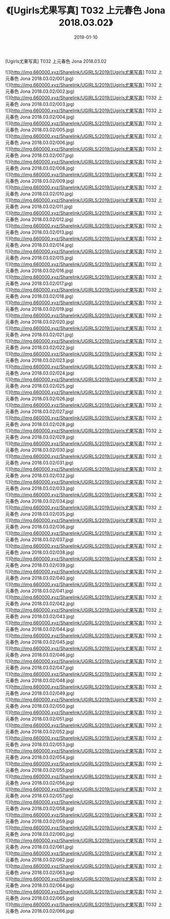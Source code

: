 ﻿---
layout: post
title:  《[Ugirls尤果写真] T032 上元春色 Jona 2018.03.02》
date:   2019-01-10
img: http://img.660000.xyz/Sharelink/UGIRLS/2019/[Ugirls尤果写真] T032 上元春色 Jona 2018.03.02/000.jpg
categories: [美女, 清纯, 唯美]
---

[Ugirls尤果写真] T032 上元春色 Jona 2018.03.02

 ![](http://img.660000.xyz/Sharelink/UGIRLS/2019/[Ugirls尤果写真] T032 上元春色 Jona 2018.03.02/001.jpg) <br>![](http://img.660000.xyz/Sharelink/UGIRLS/2019/[Ugirls尤果写真] T032 上元春色 Jona 2018.03.02/002.jpg) <br>![](http://img.660000.xyz/Sharelink/UGIRLS/2019/[Ugirls尤果写真] T032 上元春色 Jona 2018.03.02/003.jpg) <br>![](http://img.660000.xyz/Sharelink/UGIRLS/2019/[Ugirls尤果写真] T032 上元春色 Jona 2018.03.02/004.jpg) <br>![](http://img.660000.xyz/Sharelink/UGIRLS/2019/[Ugirls尤果写真] T032 上元春色 Jona 2018.03.02/005.jpg) <br>![](http://img.660000.xyz/Sharelink/UGIRLS/2019/[Ugirls尤果写真] T032 上元春色 Jona 2018.03.02/006.jpg) <br>![](http://img.660000.xyz/Sharelink/UGIRLS/2019/[Ugirls尤果写真] T032 上元春色 Jona 2018.03.02/007.jpg) <br>![](http://img.660000.xyz/Sharelink/UGIRLS/2019/[Ugirls尤果写真] T032 上元春色 Jona 2018.03.02/008.jpg) <br>![](http://img.660000.xyz/Sharelink/UGIRLS/2019/[Ugirls尤果写真] T032 上元春色 Jona 2018.03.02/009.jpg) <br>![](http://img.660000.xyz/Sharelink/UGIRLS/2019/[Ugirls尤果写真] T032 上元春色 Jona 2018.03.02/010.jpg) <br>![](http://img.660000.xyz/Sharelink/UGIRLS/2019/[Ugirls尤果写真] T032 上元春色 Jona 2018.03.02/011.jpg) <br>![](http://img.660000.xyz/Sharelink/UGIRLS/2019/[Ugirls尤果写真] T032 上元春色 Jona 2018.03.02/012.jpg) <br>![](http://img.660000.xyz/Sharelink/UGIRLS/2019/[Ugirls尤果写真] T032 上元春色 Jona 2018.03.02/013.jpg) <br>![](http://img.660000.xyz/Sharelink/UGIRLS/2019/[Ugirls尤果写真] T032 上元春色 Jona 2018.03.02/014.jpg) <br>![](http://img.660000.xyz/Sharelink/UGIRLS/2019/[Ugirls尤果写真] T032 上元春色 Jona 2018.03.02/015.jpg) <br>![](http://img.660000.xyz/Sharelink/UGIRLS/2019/[Ugirls尤果写真] T032 上元春色 Jona 2018.03.02/016.jpg) <br>![](http://img.660000.xyz/Sharelink/UGIRLS/2019/[Ugirls尤果写真] T032 上元春色 Jona 2018.03.02/017.jpg) <br>![](http://img.660000.xyz/Sharelink/UGIRLS/2019/[Ugirls尤果写真] T032 上元春色 Jona 2018.03.02/018.jpg) <br>![](http://img.660000.xyz/Sharelink/UGIRLS/2019/[Ugirls尤果写真] T032 上元春色 Jona 2018.03.02/019.jpg) <br>![](http://img.660000.xyz/Sharelink/UGIRLS/2019/[Ugirls尤果写真] T032 上元春色 Jona 2018.03.02/020.jpg) <br>![](http://img.660000.xyz/Sharelink/UGIRLS/2019/[Ugirls尤果写真] T032 上元春色 Jona 2018.03.02/021.jpg) <br>![](http://img.660000.xyz/Sharelink/UGIRLS/2019/[Ugirls尤果写真] T032 上元春色 Jona 2018.03.02/022.jpg) <br>![](http://img.660000.xyz/Sharelink/UGIRLS/2019/[Ugirls尤果写真] T032 上元春色 Jona 2018.03.02/023.jpg) <br>![](http://img.660000.xyz/Sharelink/UGIRLS/2019/[Ugirls尤果写真] T032 上元春色 Jona 2018.03.02/024.jpg) <br>![](http://img.660000.xyz/Sharelink/UGIRLS/2019/[Ugirls尤果写真] T032 上元春色 Jona 2018.03.02/025.jpg) <br>![](http://img.660000.xyz/Sharelink/UGIRLS/2019/[Ugirls尤果写真] T032 上元春色 Jona 2018.03.02/026.jpg) <br>![](http://img.660000.xyz/Sharelink/UGIRLS/2019/[Ugirls尤果写真] T032 上元春色 Jona 2018.03.02/027.jpg) <br>![](http://img.660000.xyz/Sharelink/UGIRLS/2019/[Ugirls尤果写真] T032 上元春色 Jona 2018.03.02/028.jpg) <br>![](http://img.660000.xyz/Sharelink/UGIRLS/2019/[Ugirls尤果写真] T032 上元春色 Jona 2018.03.02/029.jpg) <br>![](http://img.660000.xyz/Sharelink/UGIRLS/2019/[Ugirls尤果写真] T032 上元春色 Jona 2018.03.02/030.jpg) <br>![](http://img.660000.xyz/Sharelink/UGIRLS/2019/[Ugirls尤果写真] T032 上元春色 Jona 2018.03.02/031.jpg) <br>![](http://img.660000.xyz/Sharelink/UGIRLS/2019/[Ugirls尤果写真] T032 上元春色 Jona 2018.03.02/032.jpg) <br>![](http://img.660000.xyz/Sharelink/UGIRLS/2019/[Ugirls尤果写真] T032 上元春色 Jona 2018.03.02/033.jpg) <br>![](http://img.660000.xyz/Sharelink/UGIRLS/2019/[Ugirls尤果写真] T032 上元春色 Jona 2018.03.02/034.jpg) <br>![](http://img.660000.xyz/Sharelink/UGIRLS/2019/[Ugirls尤果写真] T032 上元春色 Jona 2018.03.02/035.jpg) <br>![](http://img.660000.xyz/Sharelink/UGIRLS/2019/[Ugirls尤果写真] T032 上元春色 Jona 2018.03.02/036.jpg) <br>![](http://img.660000.xyz/Sharelink/UGIRLS/2019/[Ugirls尤果写真] T032 上元春色 Jona 2018.03.02/037.jpg) <br>![](http://img.660000.xyz/Sharelink/UGIRLS/2019/[Ugirls尤果写真] T032 上元春色 Jona 2018.03.02/038.jpg) <br>![](http://img.660000.xyz/Sharelink/UGIRLS/2019/[Ugirls尤果写真] T032 上元春色 Jona 2018.03.02/039.jpg) <br>![](http://img.660000.xyz/Sharelink/UGIRLS/2019/[Ugirls尤果写真] T032 上元春色 Jona 2018.03.02/040.jpg) <br>![](http://img.660000.xyz/Sharelink/UGIRLS/2019/[Ugirls尤果写真] T032 上元春色 Jona 2018.03.02/041.jpg) <br>![](http://img.660000.xyz/Sharelink/UGIRLS/2019/[Ugirls尤果写真] T032 上元春色 Jona 2018.03.02/042.jpg) <br>![](http://img.660000.xyz/Sharelink/UGIRLS/2019/[Ugirls尤果写真] T032 上元春色 Jona 2018.03.02/043.jpg) <br>![](http://img.660000.xyz/Sharelink/UGIRLS/2019/[Ugirls尤果写真] T032 上元春色 Jona 2018.03.02/044.jpg) <br>![](http://img.660000.xyz/Sharelink/UGIRLS/2019/[Ugirls尤果写真] T032 上元春色 Jona 2018.03.02/045.jpg) <br>![](http://img.660000.xyz/Sharelink/UGIRLS/2019/[Ugirls尤果写真] T032 上元春色 Jona 2018.03.02/046.jpg) <br>![](http://img.660000.xyz/Sharelink/UGIRLS/2019/[Ugirls尤果写真] T032 上元春色 Jona 2018.03.02/047.jpg) <br>![](http://img.660000.xyz/Sharelink/UGIRLS/2019/[Ugirls尤果写真] T032 上元春色 Jona 2018.03.02/048.jpg) <br>![](http://img.660000.xyz/Sharelink/UGIRLS/2019/[Ugirls尤果写真] T032 上元春色 Jona 2018.03.02/049.jpg) <br>![](http://img.660000.xyz/Sharelink/UGIRLS/2019/[Ugirls尤果写真] T032 上元春色 Jona 2018.03.02/050.jpg) <br>![](http://img.660000.xyz/Sharelink/UGIRLS/2019/[Ugirls尤果写真] T032 上元春色 Jona 2018.03.02/051.jpg) <br>![](http://img.660000.xyz/Sharelink/UGIRLS/2019/[Ugirls尤果写真] T032 上元春色 Jona 2018.03.02/052.jpg) <br>![](http://img.660000.xyz/Sharelink/UGIRLS/2019/[Ugirls尤果写真] T032 上元春色 Jona 2018.03.02/053.jpg) <br>![](http://img.660000.xyz/Sharelink/UGIRLS/2019/[Ugirls尤果写真] T032 上元春色 Jona 2018.03.02/054.jpg) <br>![](http://img.660000.xyz/Sharelink/UGIRLS/2019/[Ugirls尤果写真] T032 上元春色 Jona 2018.03.02/055.jpg) <br>![](http://img.660000.xyz/Sharelink/UGIRLS/2019/[Ugirls尤果写真] T032 上元春色 Jona 2018.03.02/056.jpg) <br>![](http://img.660000.xyz/Sharelink/UGIRLS/2019/[Ugirls尤果写真] T032 上元春色 Jona 2018.03.02/057.jpg) <br>![](http://img.660000.xyz/Sharelink/UGIRLS/2019/[Ugirls尤果写真] T032 上元春色 Jona 2018.03.02/058.jpg) <br>![](http://img.660000.xyz/Sharelink/UGIRLS/2019/[Ugirls尤果写真] T032 上元春色 Jona 2018.03.02/059.jpg) <br>![](http://img.660000.xyz/Sharelink/UGIRLS/2019/[Ugirls尤果写真] T032 上元春色 Jona 2018.03.02/060.jpg) <br>![](http://img.660000.xyz/Sharelink/UGIRLS/2019/[Ugirls尤果写真] T032 上元春色 Jona 2018.03.02/061.jpg) <br>![](http://img.660000.xyz/Sharelink/UGIRLS/2019/[Ugirls尤果写真] T032 上元春色 Jona 2018.03.02/062.jpg) <br>![](http://img.660000.xyz/Sharelink/UGIRLS/2019/[Ugirls尤果写真] T032 上元春色 Jona 2018.03.02/063.jpg) <br>![](http://img.660000.xyz/Sharelink/UGIRLS/2019/[Ugirls尤果写真] T032 上元春色 Jona 2018.03.02/064.jpg) <br>![](http://img.660000.xyz/Sharelink/UGIRLS/2019/[Ugirls尤果写真] T032 上元春色 Jona 2018.03.02/065.jpg) <br>![](http://img.660000.xyz/Sharelink/UGIRLS/2019/[Ugirls尤果写真] T032 上元春色 Jona 2018.03.02/066.jpg) <br>